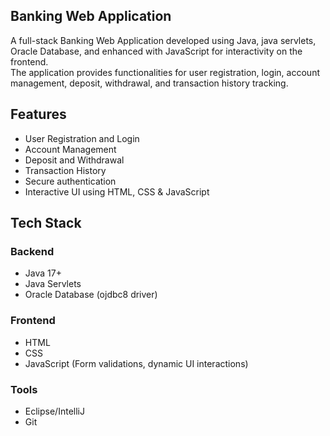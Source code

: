 ## Banking Web Application<br>

A full-stack Banking Web Application developed using Java, java servlets, Oracle Database, and enhanced with JavaScript for interactivity on the frontend.<br>
The application provides functionalities for user registration, login, account management, deposit, withdrawal, and transaction history tracking.<br>

##  Features<br>

-  User Registration and Login<br>
-  Account Management<br>
-  Deposit and Withdrawal<br>
-  Transaction History<br>
-  Secure authentication<br>
-  Interactive UI using HTML, CSS & JavaScript<br>

##  Tech Stack<br>

### Backend<br>
- Java 17+<br>
- Java Servlets<br>
- Oracle Database (ojdbc8 driver)<br>

### Frontend<br>
- HTML<br>
- CSS<br>
- JavaScript (Form validations, dynamic UI interactions)<br>

### Tools <br>
- Eclipse/IntelliJ  <br>
- Git<br>



